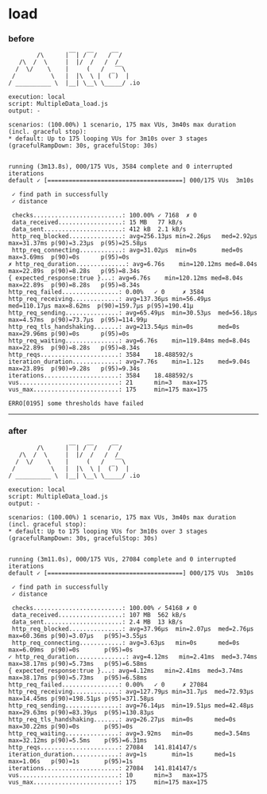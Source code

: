 # load

### before


            /\      |‾‾| /‾‾/   /‾‾/   
       /\  /  \     |  |/  /   /  /    
      /  \/    \    |     (   /   ‾‾\  
     /          \   |  |\  \ |  (‾)  |
    / __________ \  |__| \__\ \_____/ .io
    
    execution: local
    script: MultipleData_load.js
    output: -
    
    scenarios: (100.00%) 1 scenario, 175 max VUs, 3m40s max duration (incl. graceful stop):
    * default: Up to 175 looping VUs for 3m10s over 3 stages (gracefulRampDown: 30s, gracefulStop: 30s)
    
    
    running (3m13.8s), 000/175 VUs, 3584 complete and 0 interrupted iterations
    default ✓ [======================================] 000/175 VUs  3m10s

     ✓ find path in successfully
     ✓ distance

     checks.........................: 100.00% ✓ 7168  ✗ 0    
     data_received..................: 15 MB   77 kB/s
     data_sent......................: 412 kB  2.1 kB/s
     http_req_blocked...............: avg=256.13µs min=2.26µs   med=2.92µs   max=31.37ms p(90)=3.23µs  p(95)=25.58µs
     http_req_connecting............: avg=31.02µs  min=0s       med=0s       max=3.69ms  p(90)=0s      p(95)=0s     
    ✗ http_req_duration..............: avg=6.76s    min=120.12ms med=8.04s    max=22.89s  p(90)=8.28s   p(95)=8.34s  
    { expected_response:true }...: avg=6.76s    min=120.12ms med=8.04s    max=22.89s  p(90)=8.28s   p(95)=8.34s  
    http_req_failed................: 0.00%   ✓ 0     ✗ 3584
    http_req_receiving.............: avg=137.36µs min=56.49µs  med=110.17µs max=8.62ms  p(90)=159.7µs p(95)=190.41µ
    http_req_sending...............: avg=65.49µs  min=30.53µs  med=56.18µs  max=4.57ms  p(90)=73.7µs  p(95)=114.99µ
    http_req_tls_handshaking.......: avg=213.54µs min=0s       med=0s       max=29.96ms p(90)=0s      p(95)=0s     
    http_req_waiting...............: avg=6.76s    min=119.84ms med=8.04s    max=22.89s  p(90)=8.28s   p(95)=8.34s  
    http_reqs......................: 3584    18.488592/s
    iteration_duration.............: avg=7.76s    min=1.12s    med=9.04s    max=23.89s  p(90)=9.28s   p(95)=9.34s  
    iterations.....................: 3584    18.488592/s
    vus............................: 21      min=3   max=175
    vus_max........................: 175     min=175 max=175
    
    ERRO[0195] some thresholds have failed


--- 
### after

            /\      |‾‾| /‾‾/   /‾‾/   
       /\  /  \     |  |/  /   /  /    
      /  \/    \    |     (   /   ‾‾\  
     /          \   |  |\  \ |  (‾)  |
    / __________ \  |__| \__\ \_____/ .io
    
    execution: local
    script: MultipleData_load.js
    output: -
    
    scenarios: (100.00%) 1 scenario, 175 max VUs, 3m40s max duration (incl. graceful stop):
    * default: Up to 175 looping VUs for 3m10s over 3 stages (gracefulRampDown: 30s, gracefulStop: 30s)
    
    
    running (3m11.0s), 000/175 VUs, 27084 complete and 0 interrupted iterations
    default ✓ [======================================] 000/175 VUs  3m10s

     ✓ find path in successfully
     ✓ distance

     checks.........................: 100.00% ✓ 54168 ✗ 0    
     data_received..................: 107 MB  562 kB/s
     data_sent......................: 2.4 MB  13 kB/s
     http_req_blocked...............: avg=37.96µs  min=2.07µs  med=2.76µs  max=60.36ms p(90)=3.07µs   p(95)=3.55µs  
     http_req_connecting............: avg=3.63µs   min=0s      med=0s      max=6.09ms  p(90)=0s       p(95)=0s      
    ✓ http_req_duration..............: avg=4.12ms   min=2.41ms  med=3.74ms  max=38.17ms p(90)=5.73ms   p(95)=6.58ms  
    { expected_response:true }...: avg=4.12ms   min=2.41ms  med=3.74ms  max=38.17ms p(90)=5.73ms   p(95)=6.58ms  
    http_req_failed................: 0.00%   ✓ 0     ✗ 27084
    http_req_receiving.............: avg=127.79µs min=31.7µs  med=72.93µs max=14.45ms p(90)=198.51µs p(95)=371.58µs
    http_req_sending...............: avg=76.14µs  min=19.51µs med=42.48µs max=29.63ms p(90)=83.39µs  p(95)=130.83µs
    http_req_tls_handshaking.......: avg=26.27µs  min=0s      med=0s      max=30.22ms p(90)=0s       p(95)=0s      
    http_req_waiting...............: avg=3.92ms   min=0s      med=3.54ms  max=32.12ms p(90)=5.5ms    p(95)=6.31ms  
    http_reqs......................: 27084   141.814147/s
    iteration_duration.............: avg=1s       min=1s      med=1s      max=1.06s   p(90)=1s       p(95)=1s      
    iterations.....................: 27084   141.814147/s
    vus............................: 10      min=3   max=175
    vus_max........................: 175     min=175 max=175

